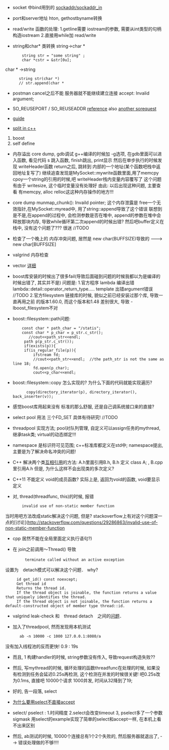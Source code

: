 + socket 中bind用到的 [sockaddr/sockaddr_in](http://beej.us/guide/bgnet/output/html/multipage/sockaddr_inman.html)

+ port和server地址  hton, gethostbyname转换

+ read/write 函数的处理: 
1.getline需要 iostream的参数, 需要从int类型的句柄构造iostream
2.直接用while加 read/write

+ string和char* 类转换
string->char *
		  
		  string str = "some string" ;
		  char *cstr = &str[0u];
char * ->string

		  string str(char *)
		  // str.append(char *
		  
+ postman cancel之后不能 服务器就不能继续建立连接
	accept: Invalid argument;

+ SO_REUSEPORT / SO_REUSEADDR [reference](http://stackoverflow.com/questions/14388706/socket-options-so-reuseaddr-and-so-reuseport-how-do-they-differ-do-they-mean-t)
also [another sorequest](https://lwn.net/Articles/542629/)


+ [guide](https://www.scribd.com/document/120274805/QGNPs)

+ [split in c++](http://stackoverflow.com/questions/236129/split-a-string-in-c)
1. boost
2. self define

+ 内存溢出 core dump, 
gdb调试 g++编译的时候加 -g选项, 在gdb里面可以进入函数, 看见代码
s 跳入函数, finish跳出, print显示
然后在单步执行的时候发现 writeHeader函数 return之后, 跳转到 内部的一个地址(某个函数吧栈中返回地址复写了)
继续追查发现是MySocket::mywrite函数里面,用了memcpy cpoy一个string的引用的时候,吧 writeHeader栈内变量内容覆写了
这个问题有由于 writesize, 这个临时变量没有处理好
由此: 以后出现这种问题, 主要查看 有memcpy, alloc relloc这这种内存操作的地方!!!

+ core dump munmap_chunk(): Invaild pointer;
这个内存泄露是 free一个无效指针,在MySocket::myread中, 用了string::append导致了这个错误
联想到是不是,在append的过程中, 会检测参数是否在堆中, append的参数在堆中会释放那块内存, 导致while循环第二次append的时候出错?
然后吧buffer定义在栈中, 没有这个问题了???
很迷  //TODO

+ 检查了一个晚上的 内存冲突问题, 居然是
 new char(BUFFSIZE)导致的
 ---> new char[BUFFSIZE]
 
 + valgrind  内存检查
 
 + vector [详细](http://blog.csdn.net/hancunai0017/article/details/7032383)
 
 + boost库安装的时候出了很多fail(导致后面碰到问题的时候我都以为是编译的时候出错了, 其实并不是)
 问题是:
 1.官方程序 lambda 编译出错 lambda::detail::operator_return_type..... template 出错argument错误  //TODO
 2.官方filesystem 链接库的时候, 貌似之前已经安装过那个库, 导致一直再用之前
的版本1.60.0, 而这个版本和1.48 差别很大, 导致 -lboost_filesystem不对
 + boost::filesystem::path问题:
 
 		   const char * path_char = "/statis";
 		   const char * p_char = p_str.c_str();
    		  //cout<<path_str<<endl;
		    path p(p_str.c_str());
		    if(exists(p)){
			if(is_regular_file(p)){
			    ifstream fd;
			    //cout<<path_str<<endl;  //the path_str is not the same as line 18;
			    fd.open(p_char);
			    cout<<p_char<<endl;
			    
+ boost::filesystem::copy 怎么实现的? 为什么下面的代码就能实现遍历?

            copy(directory_iterator(p), directory_iterator(), back_inserter(v));

+ 感觉boost库用起来没有 标准的那么舒服,  还是自己调系统接口来的直接?

+ select pool 用法 三个FD_SET 具体有待研究! //TODO

+ threadpool  实现方法; pool对队列管理, 自定义可以assign任务的mythread, 继承task类; virtual的动态绑定!!!

+ namespace 是标识符可见范围;
c++标准库都定义在std中;
namespace提出, 主要是为了解决命名冲突的问题!

+ C++ 解决两个类[互相引用](http://www.cnblogs.com/zendu/p/4987971.html)的方法: A.h里面引用B.h, B.h 定义 class A; , B.cpp里引用A.h
但是, 为什么这样不会出现类的多次定义?

+ C++11 不能定义 void的成员函数?
实际上是, 返回为void的函数, void要显示定义

+ 对, thread(threadfunc, this)的时候, 报错

		  invalid use of non-static member function
		  
当时用吧方法改成static解决这个问题, 但是? stackoverflow上有对这个问题深一点的[讨论](http://stackoverflow.com/questions/29286863/invalid-use-of-non-static-member-function

+ cpp 居然不能在全局里面定义执行语句?)

+ 在 join之前调用～Thread() 导致

		　　terminate called without an active exception

设置为　detach模式可以解决这个问题． why?

		 id get_id() const noexcept;
		 Get thread id
		 Returns the thread id.
		 If the thread object is joinable, the function returns a value that uniquely identifies the thread.
		 If the thread object is not joinable, the function returns a default-constructed object of member type thread::id.
		 
+ valgrind leak-check 和　thread detach　之间的[问题](http://stackoverflow.com/questions/20893358/a-detached-pthread-causes-memory-leaks)．

+ 加入了threadpool, 然而发现用本机测试
	
		 ab -n 10000 -c 1000 127.0.0.1:8080/a
		 
 没有加入线程池的反而更快! 0.9 : 19s
 
 +  而且, 1 构建handler的时候,  string参数没有传入, 导致request构造失败??
 +  然后, 写mythread的时候,  循环处理的函数threadfunc在处理的时候, 如果没有检测到任务会延迟0.25s再检测, 这个检测在并发的时候很关键! 吧0.25s改为0.1ms, 直接吧 10000个请求 1000并发, 时间从32降到了19;
 
 + 好的, 告一段落, select
 
 + [为什么要用select不直接accept](http://www.lowtek.com/sockets/select.html)
 
 + select/ pselect : 1.时间精度 2.select会改变timeout 3, pselect多了一个参数 sigmask
 	用select的example实现了简单的select和accept一样, 在本机上看不出来区别
 
 + 然后, ab测试的时候, 10000个连接总有1个2个失败的, 然后服务器就退出了, 
 --> 错误处理做的不够!!!!